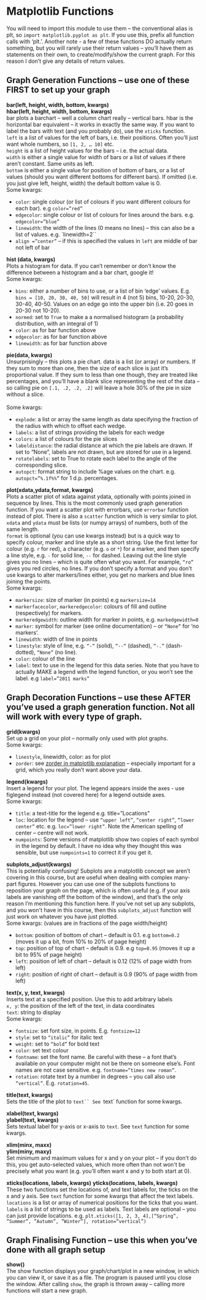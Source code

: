 Matplotlib Functions
=========================

You will need to import this module to use them – the conventional alias is plt, so `import matplotlib.pyplot as plt`. 
If you use this, prefix all function calls with ‘plt.’. Another note - a few of these 
functions DO actually return something, but you will rarely use their return values – 
you’ll have them as statements on their own, to create/modify/show the current graph. For this reason I don’t give any details of return values.


**Graph Generation Functions** – use one of these FIRST to set up your graph
--------------------

**bar(left, height, width, bottom, kwargs)**
<br />**hbar(left, height, width, bottom, kwargs)**
<br />bar plots a barchart – well a column chart really – vertical bars. hbar is the horizontal bar equivalent – 
it works in exactly the same way. If you want to label the bars with text (and you probably do), use the `xticks` function.
<br />`left` is a list of values for the left of bars, i.e. their positions. Often you’ll just want whole numbers, so `[1, 2, … 10]` etc.
<br />`height` is a list of height values for the bars – i.e. the actual data.
<br />`width` is either a single value for width of bars or a list of values if there aren’t constant. Same units as left.
<br />`bottom` is either a single value for position of bottom of bars, or a list of values (should you want different bottoms for different bars). 
If omitted (i.e. you just give left, height, width) the default bottom value is 0.
<br />Some kwargs:
* `color`: single colour (or list of colours if you want different colours for each bar). e.g `color=”red”`
* `edgecolor`: single colour or list of colours for lines around the bars. e.g. `edgecolor=”blue”`
* `linewidth`: the width of the lines (0 means no lines) – this can also be a list of values. e.g. `linewidth=2``
* `align =”center”` – if this is specified the values in `left` are middle of bar not left of bar

**hist (data, kwargs)**
<br />Plots a histogram for data. If you can’t remember or don’t know the difference between a histogram and a bar chart, google it!
<br />Some kwargs:
*	`bins`: either a number of bins to use, or a list of bin ‘edge’ values. E.g. `bins = [10, 20, 30, 40, 50]` will result in 4 (not 5) bins, 10-20, 20-30, 30-40, 40-50. 
Values on an edge go into the upper bin (i.e. 20 goes in 20-30 not 10-20).
*	`normed`: set to `True` to make a a normalised histogram (a probability distribution, with an integral of 1)
*	`color`: as for bar function above
*	`edgecolor`: as for bar function above
*	`linewidth`: as for bar function above

**pie(data, kwargs)**
<br />Unsurprisingly – this plots a pie chart. data is a list (or array) or numbers. 
If they sum to more than one, then the size of each slice is just it’s proportional value. 
If they sum to less than one though, they are treated like percentages, and you’ll have a blank slice representing the rest of the data – 
so calling pie on `[.1, .2, .2, .2]` will leave a hole 30% of the pie in size without a slice.  
<br />Some kwargs:
* `explode`: a list or array the same length as data specifying the fraction of the radius with which to offset each wedge.
* `labels`: a list of strings providing the labels for each wedge
* `colors`: a list of colours for the pie slices
* `labeldistance`: the radial distance at which the pie labels are drawn. If set to “None”, labels are not drawn, but are stored for use in a legend.
* `rotatelabels`: set to True to rotate each label to the angle of the corresponding slice.
* `autopct`: format string to include %age values on the chart. e.g. `autopct=”%.1f%%”` for 1 d.p. percentages.

**plot(xdata,ydata,format, kwargs)**
<br />Plots a scatter plot of xdata against ydata, optionally with points joined in sequence by lines. 
This is the most commonly used graph generation function. If you want a scatter plot with errorbars, 
use `errorbar` function instead of plot. There is also a `scatter` function which is very similar to plot.
<br />`xdata` and `ydata` must be lists (or numpy arrays) of numbers, both of the same length. 
<br />`format` is optional (you can use kwargs instead) but is a quick way to specify colour, marker and line style as a short string.
Use the first letter for colour (e.g. `r` for red), a character (e.g. `o` or `*`) for a marker, and then specify a line style, e.g. `-` for solid line, `--` 
for dashed. Leaving out the line style gives you no lines – which is quite often what you want. For example, `“ro”` gives you red circles, no lines. 
If you don’t specify a format and you don’t use kwargs to alter markers/lines either, you get no markers and blue lines joining the points.
<br />Some kwargs:
*	`markersize`: size of marker (in points) e.g `markersize=14`
*	`markerfacecolor`, `markeredgecolor`: colours of fill and outline (respectively) for markers.
*	`markeredgewidth`: outline width for marker in points, e.g. `markedgewidth=0`
*	`marker`: symbol for marker (see online documentation) – or `“None”` for ‘no markers’. 
*	`linewidth`: width of line in points
*	`linestyle`: style of line, e.g. `“-“` (solid), `“--“` (dashed), `“-.”` (dash-dotted), `“None”` (no line).
*	`color`: colour of the line
*	`label`: text to use in the legend for this data series. 
Note that you have to actually MAKE a legend with the legend function, or you won’t see the label. e.g `label=”2011 marks”`

**Graph Decoration Functions** – use these AFTER you’ve used a graph generation function. Not all will work with every type of graph.
--------------------

**grid(kwargs)**
<br />Set up a grid on your plot – normally only used with plot graphs. 
<br />Some kwargs:
*	`linestyle`, linewidth, color: as for plot
*	`zorder`: see [zorder in matplotlib explanation](matplotlib.md) – especially important for a grid, which you really don’t want above your data.

**legend(kwargs)**
<br />Insert a legend for your plot. The legend appears inside the axes - use figlegend instead (not covered here) for a legend outside axes.
<br />Some kwargs:
*	`title`: a text-title for the legend e.g. title=”Locations”
*	`loc`: location for the legend – use `“upper left”`, `“center right”`, `“lower center”` etc. e.g. `loc=”lower right”`. Note the American spelling of center – centre will not work.
*	`numpoints`: Some versions of matplotlib show two copies of each symbol in the legend by default. 
I have no idea why they thought this was sensible, but use `numpoints=1` to correct it if you get it.

**subplots_adjust(kwargs)**
<br />This is potentially confusing! 
Subplots are a matplotlib concept we aren’t covering in this course, but are 
useful when dealing with complex many-part figures. However you can use one of the subplots 
functions to reposition your graph on the page, which is often useful (e.g. if your axis labels 
are vanishing off the bottom of the window), and that’s the only reason I’m mentioning this function here. 
If you’ve not set up any subplots, and you won't have in this course, then this `subplots_adjust` function will just work on whatever you have just plotted.
<br />Some kwargs: (values are in fractions of the page width/height)
*	`bottom`: position of bottom of chart – default is 0.1. e.g `bottom=0.2` (moves it up a bit, from 10% to 20% of page height)
*	`top`: position of top of chart – default is 0.9. e.g `top=0.95` (moves it up a bit to 95% of page height)
*	`left`: position of left of chart – default is 0.12 (12% of page width from left)
*	`right`: position of right of chart – default is 0.9 (90% of page width from left)

**text(x, y, text, kwargs)**
<br />Inserts text at a specified position. Use this to add arbitrary labels
<br />`x, y`: the position of the left of the text, in data coordinates
<br />`text`: string to display
<br />Some kwargs:
*	`fontsize`: set font size, in points. E.g. `fontsize=12`
*	`style`: set to `“italic”` for italic text
*	`weight`: set to `“bold”` for bold text
*	`color`: set text colour
*	`fontname`: set the font name. Be careful with these – a font that’s available on your computer might not be there on someone else’s. 
Font names are not case sensitive. e.g. `fontname=”times new roman”`.
*	`rotation`:  rotate text by a number in degrees – you call also use `“vertical”`. E.g. `rotation=45`.

**title(text, kwargs)**
<br />Sets the title of the plot to `text`` See `text` function for some kwargs.

**xlabel(text, kwargs)**
<br />**ylabel(text, kwargs)**
<br />Sets textual label for y-axis or x-axis to `text`. See `text` function for some kwargs.

**xlim(minx, maxx)**
<br />**ylim(miny, maxy)**
<br />Set minimum and maximum values for x and y on your plot – 
if you don’t do this, you get auto-selected values, which more often than not won't be precisely what you want (e.g. you’ll often want x and y to both start at 0).

**xticks(locations, labels, kwargs)**
**yticks(locations, labels, kwargs)**
<br />These two functions set the locations of, and text labels for, the ticks on the x and y axis. See `text` function for some kwargs that affect the text labels. 
`locations` is a list or array of numerical positions for the ticks that you want. 
`labels` is a list of strings to be used as labels. Text labels are optional – you can just provide locations.
e.g. `plt.xticks([1, 2, 3, 4],[“Spring”, ”Summer”, ”Autumn”, ”Winter”], rotation=”vertical”)`

**Graph Finalising Function** – use this when you’ve done with all graph setup
-----------------------

**show()**
<br />
The show function displays your graph/chart/plot in a new window, in which you can view it, or save it as a file. 
The program is paused until you close the window. After calling `show`, the graph is thrown away – calling more functions will start a new graph.
